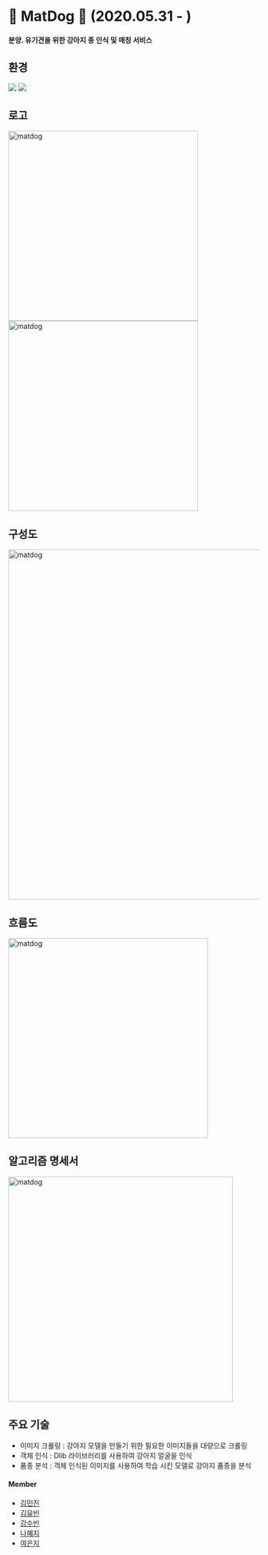 # 🐶 MatDog 🐶 (2020.05.31 - )

#### 분양. 유기견을 위한 강아지 종 인식 및 매칭 서비스

## 환경
![](https://img.shields.io/badge/Python-3.9.0-green) ![](https://img.shields.io/badge/Anaconda3-blue) 

## 로고
<img width="380" alt="matdog" src="https://user-images.githubusercontent.com/43837954/90312413-40201700-df3f-11ea-9c47-f413c15f6d32.png">
<img width="380" alt="matdog" src="https://user-images.githubusercontent.com/43837954/90312416-431b0780-df3f-11ea-93c4-0e1c196b141a.png">     

## 구성도
<img width="700" alt="matdog" src="https://user-images.githubusercontent.com/57608585/93016244-bffed700-f5fa-11ea-9a52-de9049c4bdb8.PNG">

## 흐름도
<img width="400" alt="matdog" src="https://user-images.githubusercontent.com/57608585/89750088-6ee45a80-db05-11ea-974f-b1ebd14318c5.PNG">

## 알고리즘 명세서
<img width="450" alt="matdog" src="https://user-images.githubusercontent.com/57608585/92076306-51996800-edf5-11ea-89ca-ee8dfd1eafa8.PNG">

## 주요 기술
- 이미지 크롤링 : 강아지 모델을 만들기 위한 필요한 이미지들을 대량으로 크롤링
- 객체 인식 : Dlib 라이브러리를 사용하여 강아지 얼굴을 인식  
- 품종 분석 : 객체 인식된 이미지를 사용하여 학습 시킨 모델로 강아지 품종을 분석

#### Member
- [김민진](https://github.com/kim003512)
- [김유빈](https://github.com/luwbe1)
- [강수빈](https://github.com/ksb0511)
- [나혜지](https://github.com/nhj7911)
- [여은지](https://github.com/eunnj)
